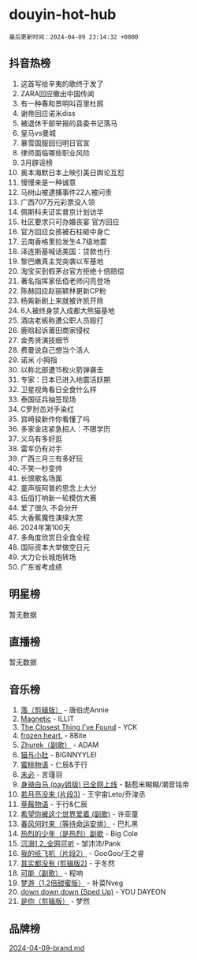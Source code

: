 # douyin-hot-hub

`最后更新时间：2024-04-09 23:14:32 +0800`

## 抖音热榜

1. 这首写给辛夷的歌终于发了
1. ZARA回应撤出中国传闻
1. 有一种春和景明叫百里杜鹃
1. 谢帝回应诺米diss
1. 被退休干部举报的县委书记落马
1. 皇马vs曼城
1. 暴雪国服回归明日官宣
1. 律师面临哪些职业风险
1. 3月辟谣榜
1. 奥本海默日本上映引美日舆论互怼
1. 慢慢来是一种诚意
1. 马树山被逮捕事件22人被问责
1. 广西707万元彩票没人领
1. 佩斯科夫证实普京计划访华
1. 社区要求只可办婚丧宴 官方回应
1. 官方回应女孩被石柱砸中身亡
1. 云南香格里拉发生4.7级地震
1. 泽连斯基喊话美国：贷款也行
1. 黎巴嫩真主党突袭以军基地
1. 淘宝买到假茅台官方拒绝十倍赔偿
1. 著名指挥家伍佰老师闪亮登场
1. 陈赫回应赵丽颖林更新CP粉
1. 杨紫新剧上来就被许凯开除
1. 6人被终身禁入成都大熊猫基地
1. 酒店老板称遭公职人员殴打
1. 鹿晗起诉莆田商家侵权
1. 金秀贤演技细节
1. 费曼说自己想当个活人
1. 诺米 小拇指
1. 以称北部遭15枚火箭弹袭击
1. 专家：日本已进入地震活跃期
1. 卫星视角看日全食什么样
1. 泰国征兵抽签现场
1. C罗肘击对手染红
1. 宫崎骏新作你看懂了吗
1. 多家金店紧急招人：不限学历
1. 义乌有多好逛
1. 雷军仍有对手
1. 广西三月三有多好玩
1. 不笑一秒变帅
1. 长恨歌名场面
1. 童声版阿普的思念上大分
1. 伍佰打响新一轮模仿大赛
1. 爱了很久 不会分开
1. 大香蕉魔性演绎大赏
1. 2024年第100天
1. 多角度欣赏日全食全程
1. 国际资本大举做空日元
1. 大力仑长城炮转场
1. 广东省考成绩

## 明星榜

暂无数据

## 直播榜

暂无数据

## 音乐榜

1. [落（剪辑版）](https://sf6-cdn-tos.douyinstatic.com/obj/tos-cn-ve-2774/o0h6HvN1BBbli9LtU3i5fQIleBQMF5Cg4TZmmC) - 唐伯虎Annie
1. [Magnetic](https://sf5-hl-cdn-tos.douyinstatic.com/obj/tos-cn-ve-2774/oAQCYdBNZfLACGDmVFAsfAtpy32tqErgQ3XgBN) - ILLIT
1. [The Closest Thing I've Found](https://sf5-hl-cdn-tos.douyinstatic.com/obj/tos-cn-ve-2774/514ab5d9146f4d2ca454b7adff8e5e4d) - YCK
1. [frozen heart.](https://sf5-hl-cdn-tos.douyinstatic.com/obj/tos-cn-ve-2774/oIIWJfyjIACZA9zQMtnJ6hQQhFC4vhCupoRBsO) - 8Bite
1. [Zhurek（副歌）](https://sf5-hl-cdn-tos.douyinstatic.com/obj/tos-cn-ve-2774/ooQm8FBZQDlf0btEYgVpCcSCQfrdJGBEKZYBGS) - ADAM
1. [猫与小肚](https://sf3-cdn-tos.douyinstatic.com/obj/tos-cn-ve-2774/osZeoClMECgK8DYl6VebABgbchEtPYQjZEnRtd) - BIGNNYYLEI
1. [蜜桃物语](https://sf5-hl-cdn-tos.douyinstatic.com/obj/tos-cn-ve-2774/oIhOSCZtIACtYU4XQkngiW9kCBfVD1Fz9IYeqL) - 仁辰&于行
1. [未必](https://sf3-cdn-tos.douyinstatic.com/obj/tos-cn-ve-2774/ogntQMFnKQDZUgTCYuJgfLEtleYZZFxBQqhhFB) - 言瑾羽
1. [身骑白马 (pay姐版) 已全网上线](https://sf5-hl-cdn-tos.douyinstatic.com/obj/tos-cn-ve-2774/oQLO5ZgLsFkaDhdIIveF2zUCgfweY0gWaH4AQG) - 黏苞米糊糊/潮音铭帝
1. [若月亮没来 (片段3)](https://sf5-hl-cdn-tos.douyinstatic.com/obj/tos-cn-ve-2774/okfyEUsGW1B1ovJi5JiN9IjvAT2lMwA054GoEB) - 王宇宙Leto/乔浚丞
1. [草莓物语](https://sf3-cdn-tos.douyinstatic.com/obj/tos-cn-ve-2774/okynhJ7jEAIIZBfsLgYMEI8QC3WbQNN66RKzhT) - 于行&仁辰
1. [希望你被这个世界爱着 (副歌)](https://sf5-hl-cdn-tos.douyinstatic.com/obj/tos-cn-ve-2774/oUHCmWQfZlE3QQBKBeD8rCFLpJzPgCpImhsxMt) - 许亚童
1. [春风何时来（等待命运安排）](https://sf3-cdn-tos.douyinstatic.com/obj/tos-cn-ve-2774/oICBNbD3gelMfB4WgiD1KI2jQtXZE2FgHLwtsl) - 巴扎黑
1. [热烈的少年（是热烈）副歌](https://sf5-hl-cdn-tos.douyinstatic.com/obj/tos-cn-ve-2774/owVNI0CLDAUMtSz6TEYvfFBFL4UDFFhLfgK8fa) - Big Cole
1. [沉溺1.2_全网可听](https://sf5-hl-cdn-tos.douyinstatic.com/obj/tos-cn-ve-2774/ok2QoiBqsWAX9McZmWiI9gAB0EzwD4Xj6yfmtH) - 邹沛沛/Pank
1. [我的纸飞机（片段2）](https://sf5-hl-cdn-tos.douyinstatic.com/obj/tos-cn-ve-2774/oM2ZrKcg2CD5AeRB2gkeXOFB1IxAGJdZPazYHf) - GooGoo/王之睿
1. [其实都没有 (剪辑版2)](https://sf6-cdn-tos.douyinstatic.com/obj/tos-cn-ve-2774/oEBNQenHZtBhxYjGgUDQk0BCHTigQafgFlbQ7k) - 于冬然
1. [可能（副歌）](https://sf6-cdn-tos.douyinstatic.com/obj/tos-cn-ve-2774/cde1731888894259b333569393c2fb51) - 程响
1. [梦游（1.2倍甜蜜版）](https://sf5-hl-cdn-tos.douyinstatic.com/obj/tos-cn-ve-2774/o4gyAUm8hwufoEABmwVIiQtHsFuGzAEEWtNMzo) - 补菜Nveg
1. [down down down (Sped Up)](https://sf3-cdn-tos.douyinstatic.com/obj/tos-cn-ve-2774/ow80iABiXIO9DsFwK6WeZKMaJRi3BPJAotDy8m) - YOU DAYEON
1. [是你（剪辑版）](https://sf5-hl-cdn-tos.douyinstatic.com/obj/tos-cn-ve-2774/46019dae783c4c969944217fe1cfafc4) - 梦然

## 品牌榜

[2024-04-09-brand.md](2024-04-09-brand.md)
